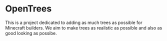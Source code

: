 # OpenTrees
This is a project dedicated to adding as much trees as possible for Minecraft builders. We aim to make trees as realistic as possible and also as good looking as possibe.
